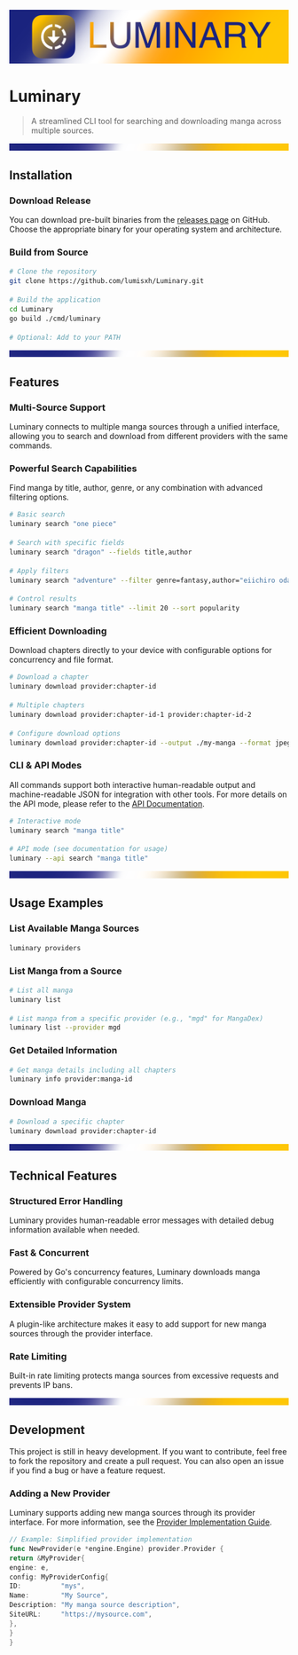 ![Luminary Banner](.github/assets/luminary-banner.png)

# Luminary

> A streamlined CLI tool for searching and downloading manga across multiple sources.

![Separator](.github/assets/luminary-separator.png)

## Installation

### Download Release

You can download pre-built binaries from the [releases page](https://github.com/lumisxh/Luminary/releases) on GitHub.
Choose the appropriate binary for your operating system and architecture.

### Build from Source

```bash
# Clone the repository
git clone https://github.com/lumisxh/Luminary.git

# Build the application
cd Luminary
go build ./cmd/luminary

# Optional: Add to your PATH
```

![Separator](.github/assets/luminary-separator.png)

## Features

### Multi-Source Support

Luminary connects to multiple manga sources through a unified interface, allowing you to search and download from
different providers with the same commands.

### Powerful Search Capabilities

Find manga by title, author, genre, or any combination with advanced filtering options.

```bash
# Basic search
luminary search "one piece"

# Search with specific fields
luminary search "dragon" --fields title,author

# Apply filters
luminary search "adventure" --filter genre=fantasy,author="eiichiro oda"

# Control results
luminary search "manga title" --limit 20 --sort popularity
```

### Efficient Downloading

Download chapters directly to your device with configurable options for concurrency and file format.

```bash
# Download a chapter
luminary download provider:chapter-id

# Multiple chapters
luminary download provider:chapter-id-1 provider:chapter-id-2

# Configure download options
luminary download provider:chapter-id --output ./my-manga --format jpeg --concurrent 10
```

### CLI & API Modes

All commands support both interactive human-readable output and machine-readable JSON for integration with other tools.
For more details on the API mode, please refer to the [API Documentation](Api_Doc.md).

```bash
# Interactive mode
luminary search "manga title"

# API mode (see documentation for usage)
luminary --api search "manga title"
```

![Separator](.github/assets/luminary-separator.png)

## Usage Examples

### List Available Manga Sources

```bash
luminary providers
```

### List Manga from a Source

```bash
# List all manga
luminary list

# List manga from a specific provider (e.g., "mgd" for MangaDex)
luminary list --provider mgd
```

### Get Detailed Information

```bash
# Get manga details including all chapters
luminary info provider:manga-id
```

### Download Manga

```bash
# Download a specific chapter
luminary download provider:chapter-id
```

![Separator](.github/assets/luminary-separator.png)

## Technical Features

### Structured Error Handling

Luminary provides human-readable error messages with detailed debug information available when needed.

### Fast & Concurrent

Powered by Go's concurrency features, Luminary downloads manga efficiently with configurable concurrency limits.

### Extensible Provider System

A plugin-like architecture makes it easy to add support for new manga sources through the provider interface.

### Rate Limiting

Built-in rate limiting protects manga sources from excessive requests and prevents IP bans.

![Separator](.github/assets/luminary-separator.png)

## Development

This project is still in heavy development.
If you want to contribute, feel free to fork the repository and create a pull
request.
You can also open an issue if you find a bug or have a feature request.

### Adding a New Provider

Luminary supports adding new manga sources through its provider interface. For more information, see
the [Provider Implementation Guide](internal/providers/provider.md).

```go
// Example: Simplified provider implementation
func NewProvider(e *engine.Engine) provider.Provider {
return &MyProvider{
engine: e,
config: MyProviderConfig{
ID:          "mys",
Name:        "My Source",
Description: "My manga source description",
SiteURL:     "https://mysource.com",
},
}
}
```
